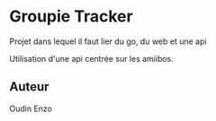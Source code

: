 # Groupie Tracker

Projet dans lequel il faut lier du go, du web et une api

Utilisation d'une api centrée sur les amiibos.

## Auteur
Oudin Enzo